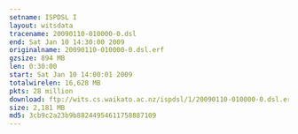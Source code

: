 ```yaml
---
setname: ISPDSL I
layout: witsdata
tracename: 20090110-010000-0.dsl
end: Sat Jan 10 14:30:00 2009
originalname: 20090110-010000-0.dsl.erf
gzsize: 894 MB
len: 0:30:00
start: Sat Jan 10 14:00:01 2009
totalwirelen: 16,628 MB
pkts: 28 million
download: ftp://wits.cs.waikato.ac.nz/ispdsl/1/20090110-010000-0.dsl.erf.gz
size: 2,181 MB
md5: 3cb9c2a23b9b88244954611758887109
---
```

